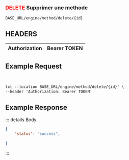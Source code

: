 
### <span style="color:red">DELETE</span> Supprimer une methode 
````
BASE_URL/engine/method/delete/{id}
````

## HEADERS

| Authorization | Bearer TOKEN |
| ------------- | ----------- |


## Example Request

```txt


txt --location BASE_URL/engine/method/delete/{id}' \
--header 'Authorization: Bearer TOKEN'

```


## Example Response

::: details Body  

```json
{
    "status": "success",
   
}


```




:::

